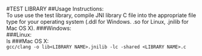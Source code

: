 #TEST LIBRARY
##Usage Instructions:<br>
To use use the test library, compile JNI library C file into the appropriate file type for your operating system (.ddl for Windows. .so for Linux, .jnilib for Mac OS X).
###Windows:<br>
###Linux:<br>ls
###Mac OS X:<br>
`gcc/clang -o lib<LIBRARY NAME>.jnilib -lc -shared <LIBRARY NAME>.c`

    